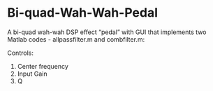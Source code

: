 # Bi-quad-Wah-Wah-Pedal
A bi-quad wah-wah DSP effect “pedal” with GUI that implements two Matlab codes - allpassfilter.m and combfilter.m:

Controls:
1. Center frequency
2. Input Gain
3. Q
